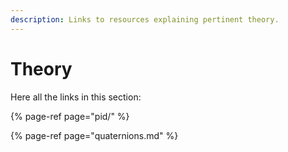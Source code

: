 ```yaml
---
description: Links to resources explaining pertinent theory.
---
```


# Theory

Here all the links in this section:

{% page-ref page="pid/" %}

{% page-ref page="quaternions.md" %}



